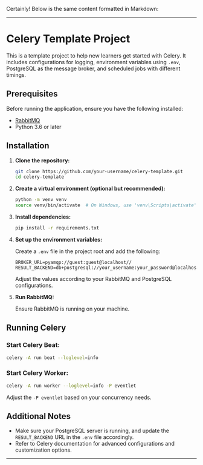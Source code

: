 Certainly! Below is the same content formatted in Markdown:

---

# Celery Template Project

This is a template project to help new learners get started with Celery. It includes configurations for logging, environment variables using `.env`, PostgreSQL as the message broker, and scheduled jobs with different timings.

## Prerequisites

Before running the application, ensure you have the following installed:

- [RabbitMQ](https://www.rabbitmq.com/download.html)
- Python 3.6 or later

## Installation

1. **Clone the repository:**

    ```bash
    git clone https://github.com/your-username/celery-template.git
    cd celery-template
    ```

2. **Create a virtual environment (optional but recommended):**

    ```bash
    python -m venv venv
    source venv/bin/activate  # On Windows, use 'venv\Scripts\activate'
    ```

3. **Install dependencies:**

    ```bash
    pip install -r requirements.txt
    ```

4. **Set up the environment variables:**

    Create a `.env` file in the project root and add the following:

    ```dotenv
    BROKER_URL=pyamqp://guest:guest@localhost//
    RESULT_BACKEND=db+postgresql://your_username:your_password@localhost/your_database
    ```

    Adjust the values according to your RabbitMQ and PostgreSQL configurations.

5. **Run RabbitMQ:**

    Ensure RabbitMQ is running on your machine.

## Running Celery

### Start Celery Beat:

```bash
celery -A run beat --loglevel=info
```

### Start Celery Worker:

```bash
celery -A run worker --loglevel=info -P eventlet
```

Adjust the `-P eventlet` based on your concurrency needs.

## Additional Notes

- Make sure your PostgreSQL server is running, and update the `RESULT_BACKEND` URL in the `.env` file accordingly.
- Refer to Celery documentation for advanced configurations and customization options.

---